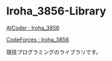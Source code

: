# Iroha_3856-Library

[AtCoder : Iroha_3856](atcoder.jp/users/Iroha_3856)

[CodeForces : Iroha_3856](https://codeforces.com/profile/Iroha_3856)

競技プログラミングのライブラリです。